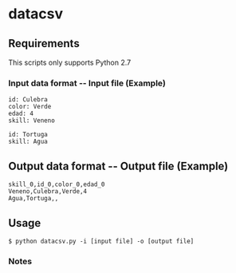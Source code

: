 # datacsv

## Requirements
This scripts only supports Python 2.7

### Input data format -- Input file (Example)

	id: Culebra
	color: Verde
	edad: 4
	skill: Veneno

	id: Tortuga
	skill: Agua

## Output data format -- Output file (Example)

	skill_0,id_0,color_0,edad_0
	Veneno,Culebra,Verde,4
	Agua,Tortuga,,


## Usage

    $ python datacsv.py -i [input file] -o [output file]

### Notes

